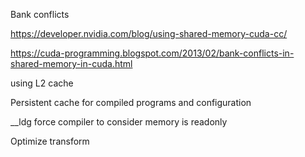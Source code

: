 Bank conflicts

https://developer.nvidia.com/blog/using-shared-memory-cuda-cc/

https://cuda-programming.blogspot.com/2013/02/bank-conflicts-in-shared-memory-in-cuda.html

using L2 cache

Persistent cache for compiled programs and configuration

__ldg force compiler to consider memory is readonly

Optimize transform
